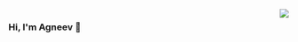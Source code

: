 <img align="right" src="https://github-readme-stats.vercel.app/api?username=agneevX&show_icons=true&icon_color=805AD5&text_color=718096&bg_color=ffffff&hide_title=true" />

### Hi, I'm Agneev 👋

<!--
**agneevX/agneevX** is a ✨ _special_ ✨ repository because its `README.md` (this file) appears on your GitHub profile.

Here are some ideas to get you started:

- 🔭 I’m currently working on ...
- 🌱 I’m currently learning ...
- 👯 I’m looking to collaborate on ...
- 🤔 I’m looking for help with ...
- 💬 Ask me about ...
- 📫 How to reach me: ...
- 😄 Pronouns: ...
- ⚡ Fun fact: ...
-->
